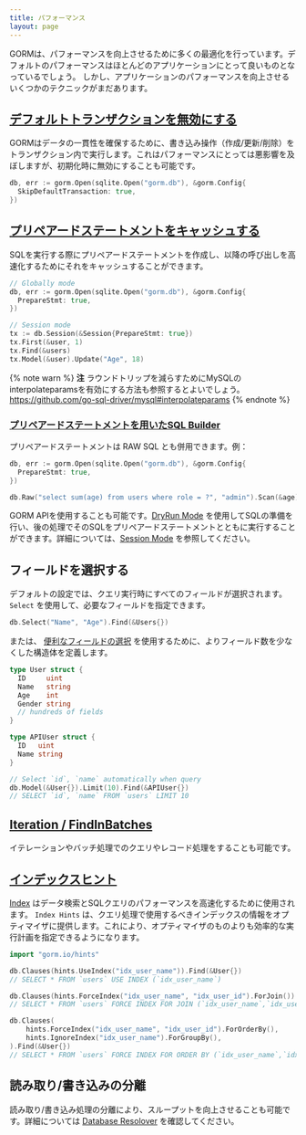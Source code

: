 ```yaml
---
title: パフォーマンス
layout: page
---
```


GORMは、パフォーマンスを向上させるために多くの最適化を行っています。デフォルトのパフォーマンスはほとんどのアプリケーションにとって良いものとなっているでしょう。 しかし、アプリケーションのパフォーマンスを向上させるいくつかのテクニックがまだあります。

## [デフォルトトランザクションを無効にする](transactions.html)

GORMはデータの一貫性を確保するために、書き込み操作（作成/更新/削除）をトランザクション内で実行します。これはパフォーマンスにとっては悪影響を及ぼしますが、初期化時に無効にすることも可能です。

```go
db, err := gorm.Open(sqlite.Open("gorm.db"), &gorm.Config{
  SkipDefaultTransaction: true,
})
```

## [プリペアードステートメントをキャッシュする](session.html)

SQLを実行する際にプリペアードステートメントを作成し、以降の呼び出しを高速化するためにそれをキャッシュすることができます。

```go
// Globally mode
db, err := gorm.Open(sqlite.Open("gorm.db"), &gorm.Config{
  PrepareStmt: true,
})

// Session mode
tx := db.Session(&Session{PrepareStmt: true})
tx.First(&user, 1)
tx.Find(&users)
tx.Model(&user).Update("Age", 18)
```

{% note warn %}
**注** ラウンドトリップを減らすためにMySQLのinterpolateparamsを有効にする方法も参照するとよいでしょう。 https://github.com/go-sql-driver/mysql#interpolateparams
{% endnote %}

### [プリペアードステートメントを用いたSQL Builder](sql_builder.html)

プリペアードステートメントは RAW SQL とも併用できます。例：

```go
db, err := gorm.Open(sqlite.Open("gorm.db"), &gorm.Config{
  PrepareStmt: true,
})

db.Raw("select sum(age) from users where role = ?", "admin").Scan(&age)
```

GORM APIを使用することも可能です。[DryRun Mode](session.html) を使用してSQLの準備を行い、後の処理でそのSQLをプリペアードステートメントとともに実行することができます。詳細については、[Session Mode](session.html) を参照してください。

## フィールドを選択する

デフォルトの設定では、クエリ実行時にすべてのフィールドが選択されます。 `Select` を使用して、必要なフィールドを指定できます。

```go
db.Select("Name", "Age").Find(&Users{})
```

または、 [便利なフィールドの選択](advanced_query.html) を使用するために、よりフィールド数を少なくした構造体を定義します。

```go
type User struct {
  ID     uint
  Name   string
  Age    int
  Gender string
  // hundreds of fields
}

type APIUser struct {
  ID   uint
  Name string
}

// Select `id`, `name` automatically when query
db.Model(&User{}).Limit(10).Find(&APIUser{})
// SELECT `id`, `name` FROM `users` LIMIT 10
```

## [Iteration / FindInBatches](advanced_query.html)

イテレーションやバッチ処理でのクエリやレコード処理をすることも可能です。

## [インデックスヒント](hints.html)

[Index](indexes.html) はデータ検索とSQLクエリのパフォーマンスを高速化するために使用されます。 `Index Hints` は、クエリ処理で使用するべきインデックスの情報をオプティマイザに提供します。これにより、オプティマイザのものよりも効率的な実行計画を指定できるようになります。

```go
import "gorm.io/hints"

db.Clauses(hints.UseIndex("idx_user_name")).Find(&User{})
// SELECT * FROM `users` USE INDEX (`idx_user_name`)

db.Clauses(hints.ForceIndex("idx_user_name", "idx_user_id").ForJoin()).Find(&User{})
// SELECT * FROM `users` FORCE INDEX FOR JOIN (`idx_user_name`,`idx_user_id`)"

db.Clauses(
    hints.ForceIndex("idx_user_name", "idx_user_id").ForOrderBy(),
    hints.IgnoreIndex("idx_user_name").ForGroupBy(),
).Find(&User{})
// SELECT * FROM `users` FORCE INDEX FOR ORDER BY (`idx_user_name`,`idx_user_id`) IGNORE INDEX FOR GROUP BY (`idx_user_name`)"
```

## 読み取り/書き込みの分離

読み取り/書き込み処理の分離により、スループットを向上させることも可能です。詳細については [Database Resolover](dbresolver.html) を確認してください。
